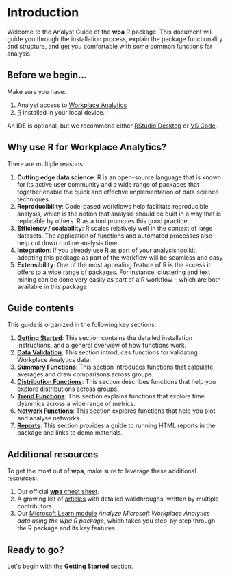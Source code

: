 # Introduction

Welcome to the Analyst Guide of the **wpa** R package. This document will guide you through the installation process, explain the package functionality and structure, and get you comfortable with some common functions for analysis.

## Before we begin...

Make sure you have:
1.  Analyst access to [Workplace Analytics](https://www.microsoft.com/en-us/microsoft-365/business/workplace-analytics)
2.  [R](https://www.r-project.org/) installed in your local device. 

An IDE is optional, but we recommend either [RStudio Desktop](https://rstudio.com/products/rstudio/download/#download) or [VS Code](https://code.visualstudio.com/).

## Why use R for Workplace Analytics?

There are multiple reasons:

1. **Cutting edge data science**: R is an open-source language that is known for its active user community and a wide range of packages that together enable the quick and effective implementation of data science techniques.
2. **Reproducibility**: Code-based workflows help facilitate reproducible analysis, which is the notion that analysis should be built in a way that is replicable by others. R as a tool promotes this good practice. 
3. **Efficiency / scalability**: R scales relatively well in the context of large datasets. The application of functions and automated processes also help cut down routine analysis time 
4. **Integration**: If you already use R as part of your analysis toolkit, adopting this package as part of the workflow will be seamless and easy
5. **Extensibility**: One of the most appealing feature of R is the access it offers to a wide range of packages. For instance, clustering and text mining can be done very easily as part of a R workflow – which are both available in this package

## Guide contents

This guide is organized in the following key sections:

1. [**Getting Started**](analyst_guide_getting_started.html): This section contains the detailed installation instructions, and a general overview of how functions work. 
2. [**Data Validation**](analyst_guide_data_validation.html): This section introduces functions for validating Workplace Analytics data. 
3. [**Summary Functions**](analyst_guide_summary.html): This section introduces functions that calculate averages and draw comparisons across groups.
4. [**Distribution Functions**](analyst_guide_distribution.html): This section describes functions that help you explore distributions across groups.
5. [**Trend Functions**](analyst_guide_trend.html): This section explains functions that explore time dyanmics across a wide range of metrics.
6. [**Network Functions**](analyst_guide_network.html): This section explores functions that help you plot and analyse networks.
7. [**Reports**](analyst_guide_reports.html): This section provides a guide to running HTML reports in the package and links to demo materials.

## Additional resources

To get the most out of **wpa**, make sure to leverage these additional resources: 

1. Our official [**wpa** cheat sheet](https://github.com/microsoft/wpa/blob/main/man/figures/wpa%20cheatsheet.pdf).
2. A growing list of [articles](https://microsoft.github.io/wpa/articles/) with detailed walkthroughs, written by multiple contributors. 
3. Our [Microsoft Learn module](https://learn.microsoft.com/en-us/training/modules/workplace-analytics-r-package/) _Analyze Microsoft Workplace Analytics data using the wpa R package_, which takes you step-by-step through the R package and its key features. 

## Ready to go?

Let's begin with the [**Getting Started**](analyst_guide_getting_started.html) section.


